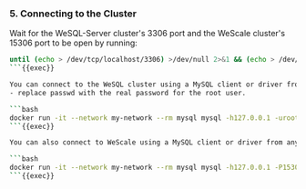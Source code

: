 ### 5. Connecting to the Cluster

Wait for the WeSQL-Server cluster's 3306 port and the WeScale cluster's 15306 port to be open by running:
```bash
until (echo > /dev/tcp/localhost/3306) >/dev/null 2>&1 && (echo > /dev/tcp/localhost/15306) >/dev/null 2>&1; do echo "Waiting for wesql-server on port 3306 and wescale2 on port 15306 to be available..."; sleep 1; done && echo "All ports are open."
```{{exec}}

You can connect to the WeSQL cluster using a MySQL client or driver from any environment that can access the SQL listening port.
- replace passwd with the real password for the root user.

```bash
docker run -it --network my-network --rm mysql mysql -h127.0.0.1 -uroot -ppasswd
```{{exec}}

You can also connect to WeScale using a MySQL client or driver from any environment that can access the SQL listening port.

```bash
docker run -it --network my-network --rm mysql mysql -h127.0.0.1 -P15306 -uroot -ppasswd
```{{exec}}